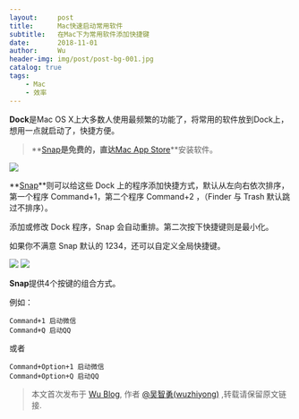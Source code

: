 ```yaml
---
layout:     post
title:      Mac快速启动常用软件
subtitle:   在Mac下为常用软件添加快捷键
date:       2018-11-01
author:     Wu
header-img: img/post/post-bg-001.jpg
catalog: true
tags:
    - Mac
    - 效率
---
```


**Dock**是Mac OS X上大多数人使用最频繁的功能了，将常用的软件放到Dock上，想用一点就启动了，快捷方便。

>**[Snap](https://itunes.apple.com/cn/app/snap/id418073146?mt=12)**是免费的，直达**[Mac App Store](https://itunes.apple.com/cn/app/snap/id418073146?mt=12)**安装软件。

[![](https://ws1.sinaimg.cn/large/006tNbRwgy1fwsekbhqppj30rl0azdhl.jpg)](https://itunes.apple.com/cn/app/snap/id418073146?mt=12)

**[Snap](https://itunes.apple.com/cn/app/snap/id418073146?mt=12)**则可以给这些 Dock 上的程序添加快捷方式，默认从左向右依次排序，第一个程序 Command+1，第二个程序 Command+2 ，（Finder 与 Trash 默认跳过不排序）。

添加或修改 Dock 程序，Snap 会自动重排。第二次按下快捷键则是最小化。

如果你不满意 Snap 默认的 1234，还可以自定义全局快捷键。

![](https://ws1.sinaimg.cn/large/006tNbRwgy1fwserk0c4bj30nm0mqn2x.jpg)
![](https://ws3.sinaimg.cn/large/006tNbRwgy1fwtphidcarj30nm0mq413.jpg)

**Snap**提供4个按键的组合方式。

例如：
```
Command+1 启动微信
Command+Q 启动QQ
```
或者
```
Command+Option+1 启动微信
Command+Option+Q 启动QQ
```

> 本文首次发布于 [Wu Blog](https://blog.wu06.com/), 作者 [@吴智勇(wuzhiyong)](https://github.com/yuexueyu) ,转载请保留原文链接.